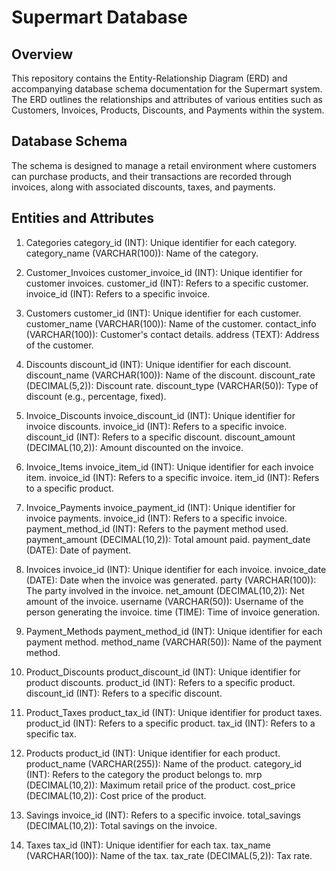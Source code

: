 # Supermart Database

## Overview
This repository contains the Entity-Relationship Diagram (ERD) and accompanying database schema documentation for the Supermart system. The ERD outlines the relationships and attributes of various entities such as Customers, Invoices, Products, Discounts, and Payments within the system.

## Database Schema
The schema is designed to manage a retail environment where customers can purchase products, and their transactions are recorded through invoices, along with associated discounts, taxes, and payments.

## Entities and Attributes
1. Categories
category_id (INT): Unique identifier for each category.
category_name (VARCHAR(100)): Name of the category.

2. Customer_Invoices
customer_invoice_id (INT): Unique identifier for customer invoices.
customer_id (INT): Refers to a specific customer.
invoice_id (INT): Refers to a specific invoice.

3. Customers
customer_id (INT): Unique identifier for each customer.
customer_name (VARCHAR(100)): Name of the customer.
contact_info (VARCHAR(100)): Customer's contact details.
address (TEXT): Address of the customer.

4. Discounts
discount_id (INT): Unique identifier for each discount.
discount_name (VARCHAR(100)): Name of the discount.
discount_rate (DECIMAL(5,2)): Discount rate.
discount_type (VARCHAR(50)): Type of discount (e.g., percentage, fixed).

5. Invoice_Discounts
invoice_discount_id (INT): Unique identifier for invoice discounts.
invoice_id (INT): Refers to a specific invoice.
discount_id (INT): Refers to a specific discount.
discount_amount (DECIMAL(10,2)): Amount discounted on the invoice.

6. Invoice_Items
invoice_item_id (INT): Unique identifier for each invoice item.
invoice_id (INT): Refers to a specific invoice.
item_id (INT): Refers to a specific product.

7. Invoice_Payments
invoice_payment_id (INT): Unique identifier for invoice payments.
invoice_id (INT): Refers to a specific invoice.
payment_method_id (INT): Refers to the payment method used.
payment_amount (DECIMAL(10,2)): Total amount paid.
payment_date (DATE): Date of payment.

8. Invoices
invoice_id (INT): Unique identifier for each invoice.
invoice_date (DATE): Date when the invoice was generated.
party (VARCHAR(100)): The party involved in the invoice.
net_amount (DECIMAL(10,2)): Net amount of the invoice.
username (VARCHAR(50)): Username of the person generating the invoice.
time (TIME): Time of invoice generation.

9. Payment_Methods
payment_method_id (INT): Unique identifier for each payment method.
method_name (VARCHAR(50)): Name of the payment method.

10. Product_Discounts
product_discount_id (INT): Unique identifier for product discounts.
product_id (INT): Refers to a specific product.
discount_id (INT): Refers to a specific discount.

11. Product_Taxes
product_tax_id (INT): Unique identifier for product taxes.
product_id (INT): Refers to a specific product.
tax_id (INT): Refers to a specific tax.

12. Products
product_id (INT): Unique identifier for each product.
product_name (VARCHAR(255)): Name of the product.
category_id (INT): Refers to the category the product belongs to.
mrp (DECIMAL(10,2)): Maximum retail price of the product.
cost_price (DECIMAL(10,2)): Cost price of the product.

13. Savings
invoice_id (INT): Refers to a specific invoice.
total_savings (DECIMAL(10,2)): Total savings on the invoice.

14. Taxes
tax_id (INT): Unique identifier for each tax.
tax_name (VARCHAR(100)): Name of the tax.
tax_rate (DECIMAL(5,2)): Tax rate.
